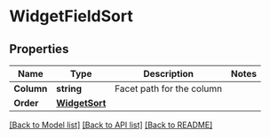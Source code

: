 # WidgetFieldSort

## Properties

Name | Type | Description | Notes
------------ | ------------- | ------------- | -------------
**Column** | **string** | Facet path for the column | 
**Order** | [**WidgetSort**](WidgetSort.md) |  | 

[[Back to Model list]](../README.md#documentation-for-models) [[Back to API list]](../README.md#documentation-for-api-endpoints) [[Back to README]](../README.md)


